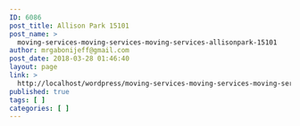 ```yaml
---
ID: 6086
post_title: Allison Park 15101
post_name: >
  moving-services-moving-services-moving-services-allisonpark-15101
author: mrgabonijeff@gmail.com
post_date: 2018-03-28 01:46:40
layout: page
link: >
  http://localhost/wordpress/moving-services-moving-services-moving-services-allisonpark-15101/
published: true
tags: [ ]
categories: [ ]
---
```

